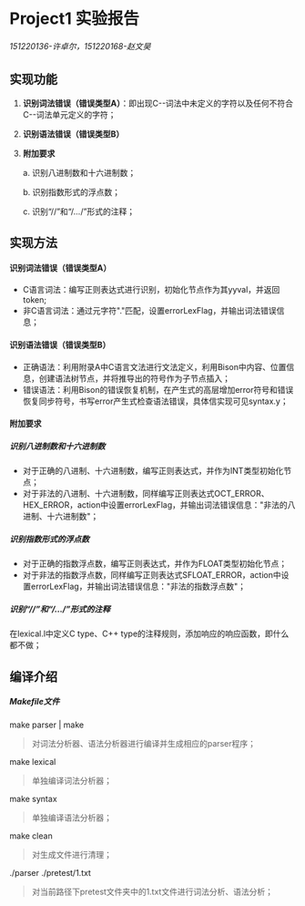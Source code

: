 # Project1 实验报告
###### 151220136-许卓尔，151220168-赵文昊

## 实现功能
1. **识别词法错误（错误类型A）**：即出现C--词法中未定义的字符以及任何不符合C--词法单元定义的字符；
 

2. **识别语法错误（错误类型B）**

3. **附加要求**

    a. 识别八进制数和十六进制数；

    b. 识别指数形式的浮点数；

    c. 识别“//”和“/*…*/”形式的注释；


## 实现方法

#### 识别词法错误（错误类型A）

- C语言词法：编写正则表达式进行识别，初始化节点作为其yyval，并返回token;
- 非C语言词法：通过元字符"."匹配，设置errorLexFlag，并输出词法错误信息；

#### 识别语法错误（错误类型B）

- 正确语法：利用附录A中C语言文法进行文法定义，利用Bison中内容、位置信息，创建语法树节点，并将推导出的符号作为子节点插入；
- 错误语法：利用Bison的错误恢复机制，在产生式的高层增加error符号和错误恢复同步符号，书写error产生式检查语法错误，具体信实现可见syntax.y；

#### 附加要求

##### 识别八进制数和十六进制数

- 对于正确的八进制、十六进制数，编写正则表达式，并作为INT类型初始化节点；
- 对于非法的八进制、十六进制数，同样编写正则表达式OCT_ERROR、HEX_ERROR，action中设置errorLexFlag，并输出词法错误信息："非法的八进制、十六进制数"；

##### 识别指数形式的浮点数

- 对于正确的指数浮点数，编写正则表达式，并作为FLOAT类型初始化节点；
- 对于非法的指数浮点数，同样编写正则表达式SFLOAT_ERROR，action中设置errorLexFlag，并输出词法错误信息："非法的指数浮点数"；

##### 识别“//”和“/*…*/”形式的注释

在lexical.l中定义C type、C++ type的注释规则，添加响应的响应函数，即什么都不做；

## 编译介绍

##### Makefile文件

make parser | make
> 对词法分析器、语法分析器进行编译并生成相应的parser程序；

make lexical
> 单独编译词法分析器；

make syntax
> 单独编译语法分析器；

make clean
> 对生成文件进行清理；

./parser ./pretest/1.txt
> 对当前路径下pretest文件夹中的1.txt文件进行词法分析、语法分析；
